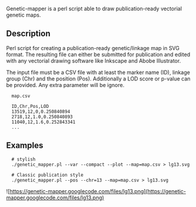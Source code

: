 Genetic-mapper is a perl script able to draw publication-ready vectorial genetic maps.

## Description ##

Perl script for creating a publication-ready genetic/linkage map in SVG format. The resulting file can either be submitted for publication and edited with any vectorial drawing software like Inkscape and Abobe Illustrator.

The input file must be a CSV file with at least the marker name (ID), linkage group (Chr) and the position (Pos). Additionally a LOD score or p-value can be provided. Any extra parameter will be ignore.
```
  map.csv

  ID,Chr,Pos,LOD
  13519,12,0,0.250840894
  2718,12,1.0,0.250840893
  11040,12,1.6,0.252843341
  ...
```

## Examples ##
```
  # stylish
  ./genetic_mapper.pl --var --compact --plot --map=map.csv > lg13.svg

  # Classic publication style
  ./genetic_mapper.pl --pos --chr=13 --map=map.csv > lg13.svg
```

![https://genetic-mapper.googlecode.com/files/lg13.png](https://genetic-mapper.googlecode.com/files/lg13.png)